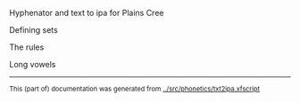 Hyphenator and text to ipa for Plains Cree

Defining sets

The rules

Long vowels

* * *
<small>This (part of) documentation was generated from [../src/phonetics/txt2ipa.xfscript](http://github.com/giellalt/lang-crk/blob/main/../src/phonetics/txt2ipa.xfscript)</small>